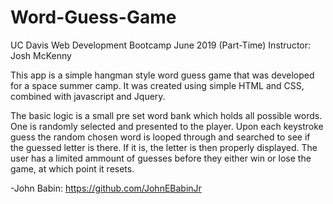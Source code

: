 # Word-Guess-Game
UC Davis Web Development Bootcamp June 2019 (Part-Time)
Instructor: Josh McKenny


This app is a simple hangman style word guess game that was developed for a space summer camp. It was created using simple HTML and CSS, combined with javascript and Jquery. 

The basic logic is a small pre set word bank which holds all possible words. One is randomly selected and presented to the player. Upon each keystroke guess the random chosen word is looped through and searched to see if the guessed letter is there. If it is, the letter is then properly displayed. The user has a limited ammount of guesses before they either win or lose the game, at which point it resets.


-John Babin: https://github.com/JohnEBabinJr
